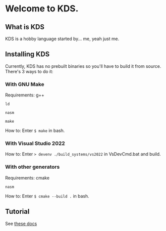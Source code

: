 # Welcome to KDS.

## What is KDS

KDS is a hobby language started by... me, yeah just me.
## Installing KDS

Currently, KDS has no prebuilt binaries so you'll have to build it from source.
There's 3 ways to do it:
### With GNU Make

Requirements:
    g++

    ld

    nasm

    make

How to: Enter `$ make` in bash.
### With Visual Studio 2022

How to: Enter `> devenv ./build_systems/vs2022` in VsDevCmd.bat and build.

### With other generators

Requirements:
    cmake
    
    nasm

How to: Enter `$ cmake --build .` in bash.

## Tutorial
See [these docs](https://github.com/theKentoRico/TheKDSProject/grammar.md)